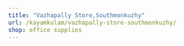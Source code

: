 ```yaml
---
title: "Vazhapally Store,Southmonkuzhy"
url: /kayamkulam/vazhapally-store-southmonkuzhy/
shop: office supplies
---
```

